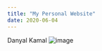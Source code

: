 ```yaml
---
title: "My Personal Website"
date: 2020-06-04
---
```


Danyal Kamal
![image](https://user-images.githubusercontent.com/65564128/83729110-314ee700-a615-11ea-9fb1-546ae50e421b.png)
